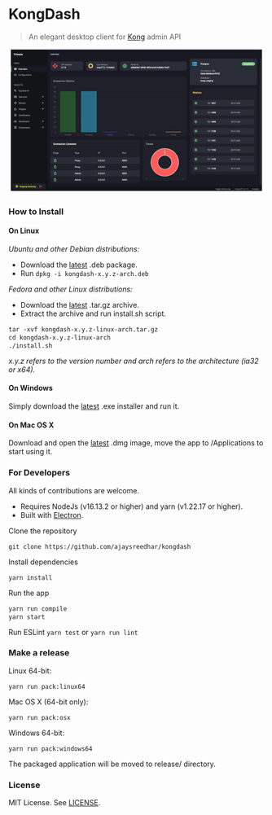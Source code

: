 # KongDash

> An elegant desktop client for [Kong](https://konghq.com/kong/) admin API

[![](screenshot.png)](https://raw.githubusercontent.com/ajaysreedhar/kongdash/master/screenshot.png)

### How to Install

#### On Linux
_Ubuntu and other Debian distributions:_

- Download the [latest](https://github.com/ajaysreedhar/kongdash/releases) .deb package. 
- Run `dpkg -i kongdash-x.y.z-arch.deb`


_Fedora and other Linux distributions:_

- Download the [latest](https://github.com/ajaysreedhar/kongdash/releases) .tar.gz archive.
- Extract the archive and run install.sh script.

```shell
tar -xvf kongdash-x.y.z-linux-arch.tar.gz
cd kongdash-x.y.z-linux-arch
./install.sh
```

_x.y.z refers to the version number and arch refers to the architecture (ia32 or x64)._

#### On Windows
Simply download the [latest](https://github.com/ajaysreedhar/kongdash/releases) .exe installer and run it.

#### On Mac OS X
Download and open the [latest](https://github.com/ajaysreedhar/kongdash/releases) .dmg image, move the app to /Applications to start using it.

### For Developers
All kinds of contributions are welcome.

- Requires NodeJs (v16.13.2 or higher) and yarn (v1.22.17 or higher).
- Built with [Electron](https://www.electronjs.org/).

Clone the repository
```shell
git clone https://github.com/ajaysreedhar/kongdash
```

Install dependencies
```shell
yarn install
```

Run the app
```shell
yarn run compile
yarn start
```

Run ESLint
```yarn test``` or ```yarn run lint```

### Make a release

Linux 64-bit:
```shell
yarn run pack:linux64
```

Mac OS X (64-bit only):
```shell
yarn run pack:osx
```

Windows 64-bit:
```shell
yarn run pack:windows64
```

The packaged application will be moved to release/ directory.

### License
MIT License. See [LICENSE](LICENSE).
